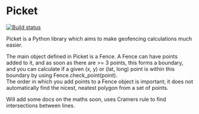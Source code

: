 # Picket
[![Build status](https://travis-ci.org/sam-drew/picket.svg?master)](https://travis-ci.org/sam-drew)


Picket is a Python library which aims to make geofencing calculations much easier.


The main object defined in Picket is a Fence. A Fence can have points added to it, and as soon as there are >= 3 points, this forms a boundary, and you can calculate if a given (x, y) or (lat, long) point is within this boundary by using Fence.check_point(point).  
The order in which you add points to a Fence object is important; it does not automatically find the nicest, neatest polygon from a set of points.  


Will add some docs on the maths soon, uses Cramers rule to find intersections between lines.
